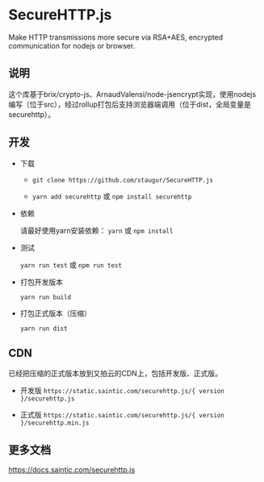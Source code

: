 # SecureHTTP.js

Make HTTP transmissions more secure via RSA+AES, encrypted communication for nodejs or browser.

## 说明

这个库基于brix/crypto-js、ArnaudValensi/node-jsencrypt实现，使用nodejs编写（位于src），经过rollup打包后支持浏览器端调用（位于dist，全局变量是securehttp）。

## 开发

- 下载

    - `git clone https://github.com/staugur/SecureHTTP.js`

    - `yarn add securehttp` 或 `npm install securehttp`

- 依赖

    请最好使用yarn安装依赖： `yarn` 或 `npm install`

- 测试 

    `yarn run test` 或 `npm run test`

- 打包开发版本

    `yarn run build`

- 打包正式版本（压缩）

    `yarn run dist`

## CDN

已经把压缩的正式版本放到又拍云的CDN上，包括开发版、正式版。

- 开发版 `https://static.saintic.com/securehttp.js/{ version }/securehttp.js`

- 正式版 `https://static.saintic.com/securehttp.js/{ version }/securehttp.min.js`

## 更多文档

https://docs.saintic.com/securehttp.js
